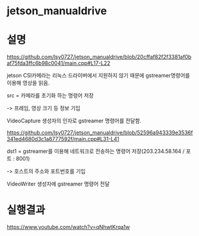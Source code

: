 # jetson_manualdrive

# 설명

https://github.com/lsy0727/jetson_manualdrive/blob/20cffaf82f2f3381af0baf75fda3ffc6b98c0041/main.cpp#L17-L22

jetson CSI카메라는 리눅스 드라이버에서 지원하지 않기 때문에 gstreamer명령어를 이용해 영상을 읽음.

src = 카메라를 초기화 하는 명령어 저장

-> 프레임, 영상 크기 등 정보 기입

VideoCapture 생성자의 인자로 gstreamer 명령어를 전달함.

https://github.com/lsy0727/jetson_manualdrive/blob/52596a943339e3536f341ed4680d3c1a8777592f/main.cpp#L31-L41

dst1 = gstreamer를 이용해 네트워크로 전송하는 명령어 저장(203.234.58.164 / 포트 : 8001)

-> 호스트의 주소와 포트번호를 기입

VideoWriter 생성자에 gstreamer 명령어 전달

# 실행결과

https://www.youtube.com/watch?v=qNhwtKrqa1w

